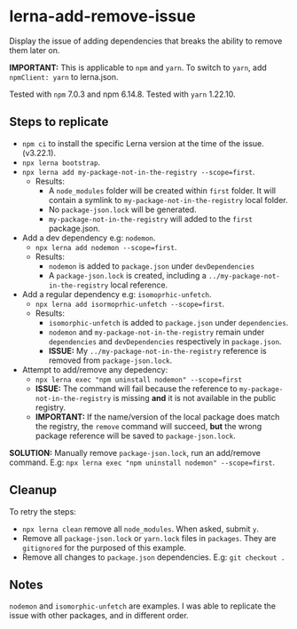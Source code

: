 # lerna-add-remove-issue

Display the issue of adding dependencies that breaks the ability to remove them later on.

**IMPORTANT:** This is applicable to `npm` and `yarn`. To switch to `yarn`, add `npmClient: yarn` to lerna.json.

Tested with `npm` 7.0.3 and npm 6.14.8. Tested with `yarn` 1.22.10.

## Steps to replicate

- `npm ci` to install the specific Lerna version at the time of the issue. (v3.22.1).
- `npx lerna bootstrap`.
- `npx lerna add my-package-not-in-the-registry --scope=first`.
  - Results:
    - A `node_modules` folder will be created within `first` folder. It will contain a symlink to `my-package-not-in-the-registry` local folder.
    - No `package-json.lock` will be generated.
    - `my-package-not-in-the-registry` will added to the `first` package.json.
- Add a dev dependency e.g: `nodemon`.
  - `npx lerna add nodemon --scope=first`.
  - Results:
    - `nodemon` is added to `package.json` under `devDependencies`
    - A `package-json.lock` is created, including a `../my-package-not-in-the-registry` local reference.
- Add a regular dependency e.g: `isomoprhic-unfetch`.
  - `npx lerna add isormoprhic-unfetch --scope=first`.
  - Results:
    - `isomorphic-unfetch` is added to `package.json` under `dependencies`.
    - `nodemon` and `my-package-not-in-the-registry` remain under `dependencies` and `devDependencies` respectively in `package.json`.
    - **ISSUE:** My `../my-package-not-in-the-registry` reference is removed from `package-json.lock`.
- Attempt to add/remove any depedency:
  - `npx lerna exec "npm uninstall nodemon" --scope=first`
  - **ISSUE:** The command will fail because the reference to `my-package-not-in-the-registry` is missing **and** it is not available in the public registry.
  - **IMPORTANT:** If the name/version of the local package does match the registry, the `remove` command will succeed, **but** the wrong package reference will be saved to `package-json.lock`.

**SOLUTION:** Manually remove `package-json.lock`, run an add/remove command. E.g: `npx lerna exec "npm uninstall nodemon" --scope=first`.

## Cleanup

To retry the steps:

- `npx lerna clean` remove all `node_modules`. When asked, submit `y`.
- Remove all `package-json.lock` or `yarn.lock` files in `packages`. They are `gitignored` for the purposed of this example.
- Remove all changes to `package.json` dependencies. E.g: `git checkout .`

## Notes

`nodemon` and `isomorphic-unfetch` are examples. I was able to replicate the issue with other packages, and in different order.
